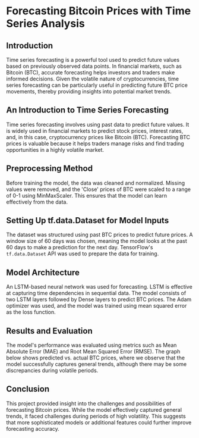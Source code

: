 # Forecasting Bitcoin Prices with Time Series Analysis

## Introduction
Time series forecasting is a powerful tool used to predict future values based on previously observed data points. In financial markets, such as Bitcoin (BTC), accurate forecasting helps investors and traders make informed decisions. Given the volatile nature of cryptocurrencies, time series forecasting can be particularly useful in predicting future BTC price movements, thereby providing insights into potential market trends.


## An Introduction to Time Series Forecasting
Time series forecasting involves using past data to predict future values. It is widely used in financial markets to predict stock prices, interest rates, and, in this case, cryptocurrency prices like Bitcoin (BTC). Forecasting BTC prices is valuable because it helps traders manage risks and find trading opportunities in a highly volatile market.


## Preprocessing Method
Before training the model, the data was cleaned and normalized. Missing values were removed, and the 'Close' prices of BTC were scaled to a range of 0-1 using MinMaxScaler. This ensures that the model can learn effectively from the data.


## Setting Up tf.data.Dataset for Model Inputs
The dataset was structured using past BTC prices to predict future prices. A window size of 60 days was chosen, meaning the model looks at the past 60 days to make a prediction for the next day. TensorFlow's `tf.data.Dataset` API was used to prepare the data for training.


## Model Architecture
An LSTM-based neural network was used for forecasting. LSTM is effective at capturing time dependencies in sequential data. The model consists of two LSTM layers followed by Dense layers to predict BTC prices. The Adam optimizer was used, and the model was trained using mean squared error as the loss function.


## Results and Evaluation
The model's performance was evaluated using metrics such as Mean Absolute Error (MAE) and Root Mean Squared Error (RMSE). The graph below shows predicted vs. actual BTC prices, where we observe that the model successfully captures general trends, although there may be some discrepancies during volatile periods.


## Conclusion
This project provided insight into the challenges and possibilities of forecasting Bitcoin prices. While the model effectively captured general trends, it faced challenges during periods of high volatility. This suggests that more sophisticated models or additional features could further improve forecasting accuracy.
